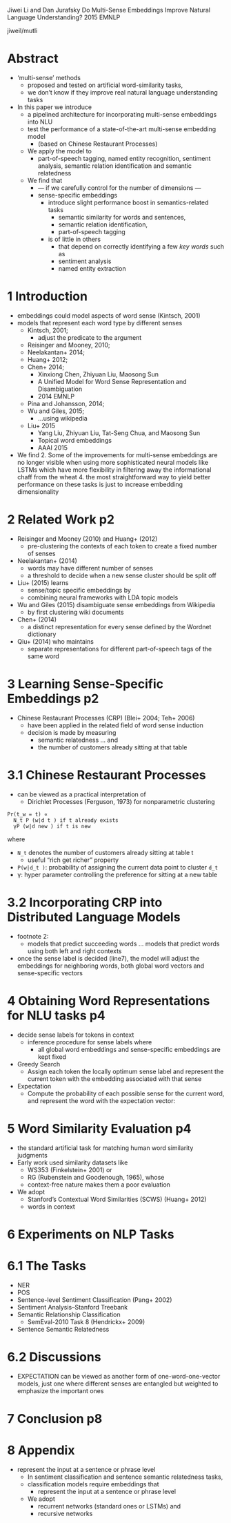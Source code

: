 Jiwei Li and Dan Jurafsky
Do Multi-Sense Embeddings Improve Natural Language Understanding?
2015 EMNLP

jiweil/mutli

# Abstract

* ‘multi-sense’ methods
  * proposed and tested on artificial word-similarity tasks,
  * we don’t know if they improve real natural language understanding tasks
* In this paper we introduce
  * a pipelined architecture for incorporating multi-sense embeddings into NLU
  * test the performance of a state-of-the-art multi-sense embedding model
    * (based on Chinese Restaurant Processes)
  * We apply the model to
    * part-of-speech tagging, named entity recognition, sentiment analysis,
      semantic relation identification and semantic relatedness
  * We find that
    * — if we carefully control for the number of dimensions —
    * sense-specific embeddings
      * introduce slight performance boost in semantics-related tasks
        * semantic similarity for words and sentences,
        * semantic relation identification,
        * part-of-speech tagging
      * is of little in others
        * that depend on correctly identifying a few *key words* such as
        * sentiment analysis
        * named entity extraction

# 1 Introduction

* embeddings could model aspects of word sense (Kintsch, 2001)
* models that represent each word type by different senses
  * Kintsch, 2001;
    * adjust the predicate to the argument
  * Reisinger and Mooney, 2010;
  * Neelakantan+ 2014;
  * Huang+ 2012;
  * Chen+ 2014;
    * Xinxiong Chen, Zhiyuan Liu, Maosong Sun
    * A Unified Model for Word Sense Representation and Disambiguation
    * 2014 EMNLP
  * Pina and Johansson, 2014;
  * Wu and Giles, 2015;
    * ...using wikipedia
  * Liu+ 2015
    * Yang Liu, Zhiyuan Liu, Tat-Seng Chua, and Maosong Sun
    * Topical word embeddings
    * AAAI 2015
* We find
  2. Some of the improvements for multi-sense embeddings are no longer visible
     when using more sophisticated neural models like LSTMs which have more
     flexibility in filtering away the informational chaff from the wheat
  4. the most straightforward way to yield better performance on these tasks is
     just to increase embedding dimensionality

# 2 Related Work p2

* Reisinger and Mooney (2010) and Huang+ (2012)
  * pre-clustering the contexts of each token to create a fixed number of senses
* Neelakantan+ (2014)
  * words may have different number of senses
  * a threshold to decide when a new sense cluster should be split off
* Liu+ (2015) learns
  * sense/topic specific embeddings by
  * combining neural frameworks with LDA topic models
* Wu and Giles (2015) disambiguate sense embeddings from Wikipedia
  * by first clustering wiki documents
* Chen+ (2014)
  * a distinct representation for every sense defined by the Wordnet dictionary
* Qiu+ (2014) who maintains
  * separate representations for different part-of-speech tags of the same word

# 3 Learning Sense-Specific Embeddings p2

* Chinese Restaurant Processes (CRP) (Blei+ 2004; Teh+ 2006)
  * have been applied in the related field of word sense induction
  * decision is made by measuring
    * semantic relatedness ... and
    * the number of customers already sitting at that table

# 3.1 Chinese Restaurant Processes

* can be viewed as a practical interpretation of
  * Dirichlet Processes (Ferguson, 1973) for nonparametric clustering

```
Pr(t_w = t) ∝
  N_t P (w|d t ) if t already exists
  γP (w|d new ) if t is new
```

where
  * `N_t` denotes the number of customers already sitting at table t
    * useful “rich get richer” property
  * `P(w|d_t )`: probability of assigning the current data point to cluster `d_t`
  * γ: hyper parameter controlling the preference for sitting at a new table

# 3.2 Incorporating CRP into Distributed Language Models

* footnote 2:
  * models that predict succeeding words ...  models that predict words using
    both left and right contexts
* once the sense label is decided (line7), the model will adjust the embeddings
  for neighboring words, both global word vectors and sense-specific vectors

# 4 Obtaining Word Representations for NLU tasks p4

* decide sense labels for tokens in context
  * inference procedure for sense labels where
    * all global word embeddings and sense-specific embeddings are kept fixed
* Greedy Search
  * Assign each token the locally optimum sense label and represent the current
    token with the embedding associated with that sense
* Expectation
  * Compute the probability of each possible sense for the current word, and
    represent the word with the expectation vector:

# 5 Word Similarity Evaluation p4

* the standard artificial task for matching human word similarity judgments
* Early work used similarity datasets like
  * WS353 (Finkelstein+ 2001) or
  * RG (Rubenstein and Goodenough, 1965), whose
  * context-free nature makes them a poor evaluation
* We adopt
  * Stanford’s Contextual Word Similarities (SCWS) (Huang+ 2012)
  * words in context

# 6 Experiments on NLP Tasks

# 6.1 The Tasks

* NER
* POS
* Sentence-level Sentiment Classification (Pang+ 2002)
* Sentiment Analysis–Stanford Treebank
* Semantic Relationship Classification
  * SemEval-2010 Task 8 (Hendrickx+ 2009)
* Sentence Semantic Relatedness

# 6.2 Discussions

* EXPECTATION can be viewed as another form of one-word-one-vector models,
  just one where different senses are entangled but weighted to emphasize the
  important ones

# 7 Conclusion p8

# 8 Appendix

* represent the input at a sentence or phrase level
  * In sentiment classification and sentence semantic relatedness tasks,
  * classification models require embeddings that
    * represent the input at a sentence or phrase level
  * We adopt
    * recurrent networks (standard ones or LSTMs) and
    * recursive networks
